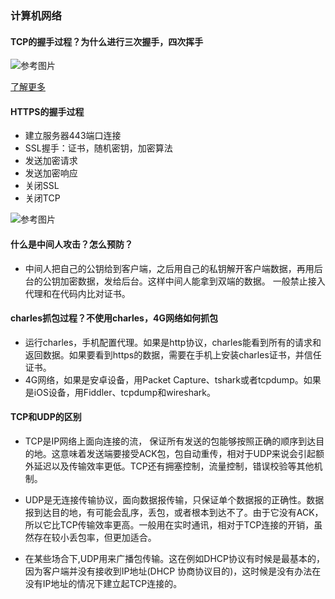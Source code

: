 ### 计算机网络

#### TCP的握手过程？为什么进行三次握手，四次挥手

![参考图片](./011.jpg)

[了解更多](https://baijiahao.baidu.com/s?id=1618114723935605183&wfr=spider&for=pc)


#### HTTPS的握手过程

- 建立服务器443端口连接
- SSL握手：证书，随机密钥，加密算法
- 发送加密请求
- 发送加密响应
- 关闭SSL
- 关闭TCP

![参考图片](./012.jpg)

#### 什么是中间人攻击？怎么预防？

- 中间人把自己的公钥给到客户端，之后用自己的私钥解开客户端数据，再用后台的公钥加密数据，发给后台。这样中间人能拿到双端的数据。
一般禁止接入代理和在代码内比对证书。


#### charles抓包过程？不使用charles，4G网络如何抓包

- 运行charles，手机配置代理。如果是http协议，charles能看到所有的请求和返回数据。如果要看到https的数据，需要在手机上安装charles证书，并信任证书。
- 4G网络，如果是安卓设备，用Packet Capture、tshark或者tcpdump。如果是iOS设备，用Fiddler、tcpdump和wireshark。

#### TCP和UDP的区别

- TCP是IP网络上面向连接的流， 保证所有发送的包能够按照正确的顺序到达目的地。这意味着发送端要接受ACK包，包自动重传，相对于UDP来说会引起额外延迟以及传输效率更低。TCP还有拥塞控制，流量控制，错误校验等其他机制。

- UDP是无连接传输协议，面向数据报传输，只保证单个数据报的正确性。数据报到达目的地，有可能会乱序，丢包，或者根本到达不了。由于它没有ACK，所以它比TCP传输效率更高。一般用在实时通讯，相对于TCP连接的开销，虽然存在较小丢包率，但更加适合。

- 在某些场合下,UDP用来广播包传输。这在例如DHCP协议有时候是最基本的，因为客户端并没有接收到IP地址(DHCP 协商协议目的)，这时候是没有办法在没有IP地址的情况下建立起TCP连接的。

